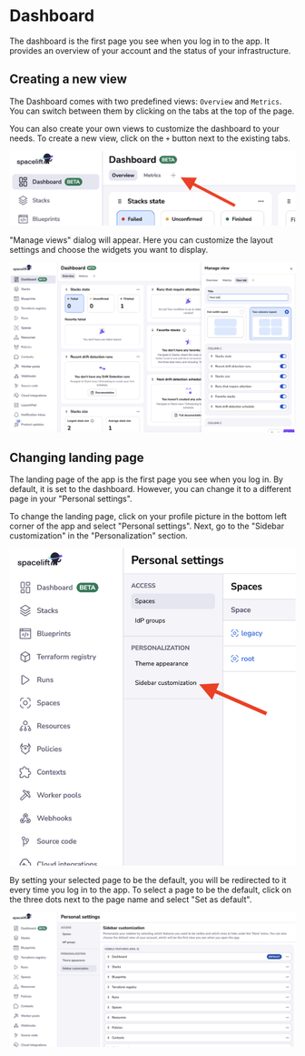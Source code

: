 # Dashboard

The dashboard is the first page you see when you log in to the app. It provides an overview of your account and the status of your infrastructure.

## Creating a new view

The Dashboard comes with two predefined views: `Overview` and `Metrics`. You can switch between them by clicking on the tabs at the top of the page.

You can also create your own views to customize the dashboard to your needs. To create a new view, click on the `+` button next to the existing tabs.

![](../assets/screenshots/dashboard_adding_views.png)

"Manage views" dialog will appear. Here you can customize the layout settings and choose the widgets you want to display.

![](../assets/screenshots/dashboard_manage_views.png)


## Changing landing page

The landing page of the app is the first page you see when you log in. By default, it is set to the dashboard. However, you can change it to a different page in your "Personal settings".

To change the landing page, click on your profile picture in the bottom left corner of the app and select "Personal settings". Next, go to the "Sidebar customization" in the "Personalization" section.

![](../assets/screenshots/dashboard_landing_page.png)

By setting your selected page to be the default, you will be redirected to it every time you log in to the app. To select a page to be the default, click on the three dots next to the page name and select "Set as default".

![](../assets/screenshots/dashboard_default_page.png)

